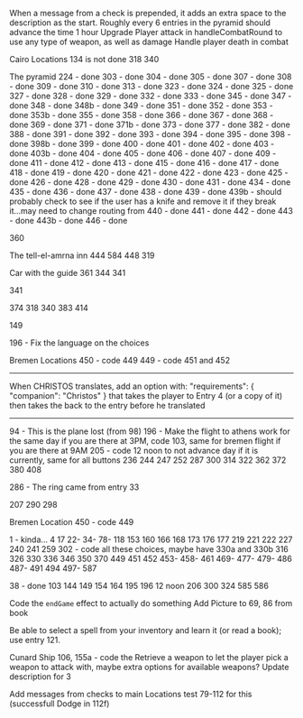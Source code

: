 When a message from a check is prepended, it adds an extra space to the description as the start.
Roughly every 6 entries in the pyramid should advance the time 1 hour
Upgrade Player attack in handleCombatRound to use any type of weapon, as well as damage
Handle player death in combat

Cairo Locations
134 is not done
318
340

The pyramid
224 - done
303 - done
304 - done
305 - done
307 - done
308 - done
309 - done
310 - done
313 - done
323 - done
324 - done
325 - done
327 - done
328 - done
329 - done
332 - done
333 - done
345 - done
347 - done
348 - done
348b - done
349 - done
351 - done
352 - done
353 - done
353b - done
355 - done
358 - done
366 - done
367 - done
368 - done
369 - done
371 - done
371b - done
373 - done
377 - done
382 - done
388 - done
391 - done
392 - done
393 - done
394 - done
395 - done
398 - done
398b - done
399 - done
400 - done
401 - done
402 - done
403 - done
403b - done
404 - done
405 - done
406 - done
407 - done
409 - done
411 - done
412 - done
413 - done
415 - done
416 - done
417 - done
418 - done
419 - done
420 - done
421 - done
422 - done
423 - done
425 - done
426 - done
428 - done
429 - done
430 - done
431 - done
434 - done
435 - done
436 - done
437 - done
438 - done
439 - done
439b - should probably check to see if the user has a knife and remove it if they break it...may need to change routing from
440 - done
441 - done
442 - done
443 - done
443b - done
446 - done

360

The tell-el-amrna inn
444
584
448
319

Car with the guide
361
344
341

341

374
318
340
383
414

149

196 - Fix the language on the choices

Bremen Locations
450 - code 449
449 - code 451 and 452

---

When CHRISTOS translates, add an option with:
"requirements": {
"companion": "Christos"
}
that takes the player to Entry 4 (or a copy of it) then takes the back to the entry before he translated

---

94 - This is the plane lost (from 98)
196 - Make the flight to athens work for the same day if you are there at 3PM, code 103, same for bremen flight if you are there at 9AM
205 - code 12 noon to not advance day if it is currently, same for all buttons
236
244
247
252
287
300
314
322
362
372
380
408

286 - The ring came from entry 33

207
290
298

Bremen Location
450 - code 449

1 - kinda...
4
17
22-
34-
78-
118
153
160
166
168
173
176
177
219
221
222
227
240
241
259
302 - code all these choices, maybe have 330a and 330b
316
326
330
336
346
350
370
449
451
452
453-
458-
461
469-
477-
479-
486
487-
491
494
497-
587

38 - done
103
144
149
154
164
195
196
12 noon
206
300
324
585
586

Code the `endGame` effect to actually do something
Add Picture to 69, 86 from book

Be able to select a spell from your inventory and learn it (or read a book); use entry 121.

Cunard Ship
106, 155a - code the Retrieve a weapon to let the player pick a weapon to attack with, maybe extra options for available weapons?
Update description for 3

Add messages from checks to main Locations test 79-112 for this (successfull Dodge in 112f)

